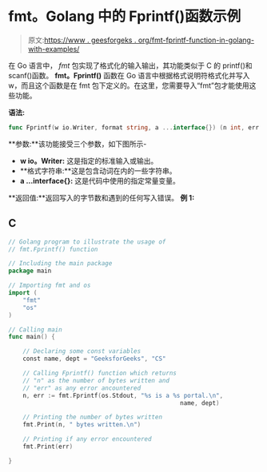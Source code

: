 # fmt。Golang 中的 Fprintf()函数示例

> 原文:[https://www . geesforgeks . org/fmt-fprintf-function-in-golang-with-examples/](https://www.geeksforgeeks.org/fmt-fprintf-function-in-golang-with-examples/)

在 Go 语言中， *fmt* 包实现了格式化的输入输出，其功能类似于 C 的 printf()和 scanf()函数。 **fmt。Fprintf()** 函数在 Go 语言中根据格式说明符格式化并写入 w，而且这个函数是在 fmt 包下定义的。在这里，您需要导入“fmt”包才能使用这些功能。

**语法:**

```go
func Fprintf(w io.Writer, format string, a ...interface{}) (n int, err error)
```

**参数:**该功能接受三个参数，如下图所示-

*   **w io。Writer:** 这是指定的标准输入或输出。
*   **格式字符串:**这是包含动词在内的一些字符串。
*   **a …interface{}:** 这是代码中使用的指定常量变量。

**返回值:**返回写入的字节数和遇到的任何写入错误。
**例 1:**

## C

```go
// Golang program to illustrate the usage of
// fmt.Fprintf() function

// Including the main package
package main

// Importing fmt and os
import (
    "fmt"
    "os"
)

// Calling main
func main() {

    // Declaring some const variables
    const name, dept = "GeeksforGeeks", "CS"

    // Calling Fprintf() function which returns
    // "n" as the number of bytes written and
    // "err" as any error ancountered
    n, err := fmt.Fprintf(os.Stdout, "%s is a %s portal.\n",
                                                name, dept)

    // Printing the number of bytes written
    fmt.Print(n, " bytes written.\n")

    // Printing if any error encountered
    fmt.Print(err)

}
```